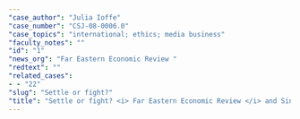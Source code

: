 ```yaml
---
"case_author": "Julia Ioffe"
"case_number": "CSJ-08-0006.0"
"case_topics": "international; ethics; media business"
"faculty_notes": ""
"id": "1"
"news_org": "Far Eastern Economic Review "
"redtext": ""
"related_cases":
- - "22"
"slug": "Settle or fight?"
"title": "Settle or fight? <i> Far Eastern Economic Review </i> and Singapore"
---
```

